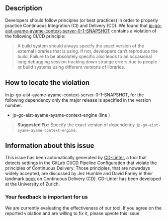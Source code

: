 
## Description
Developers should follow principles (or best practices) in order to properly practice Continuous Integration (CI) and Delivery (CD).
We found that [jp-go-aist-ayame-ayame-context-server-0-1-SNAPSHOT](https://gitlab.com/airc-ntu/ayame/blob/master/.gitlab-ci.yml) contains a violation of the following CI/CD principle:

> A build system should always specify the exact version of the external libraries that is using.
If not, developers can’t reproduce the build. Failure to be absolutely specific also leads to an occasional long debugging session tracking down strange errors due to people or build systems using different versions of libraries.

## How to locate the violation

In jp-go-aist-ayame-ayame-context-server-0-1-SNAPSHOT, for the following dependency only the major release is specified in the version number.

* jp-go-aist-ayame-ayame-context-engine (line )

> **Suggested Fix:** Specify the exact version of dependency `jp-go-aist-ayame-ayame-context-engine`.

## Information about this issue

This issue has been automatically generated by [CD-Linter](https://gitlab.com/Jancso/configuration-analytics), a tool that detects settings in the GitLab CI/CD Pipeline Configuration that violate the principles of Continuous Delivery. Those principles, that are nowadays widely accepted, are discussed by Jez Humble and David Farley in their landmark [book](https://www.oreilly.com/library/view/continuous-delivery-reliable/9780321670250/) on Continuous Delivery (CD). CD-Linter has been developed at the University of Zurich.

### Your feedback is important for us
We are currently evaluating the effectiveness of our tool. If you agree on the reported violation and are willing to fix it, please upvote this issue.